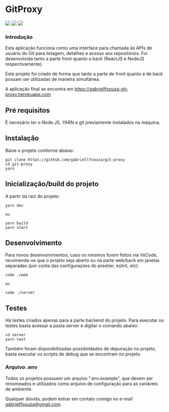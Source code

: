 # GitProxy

![](https://img.shields.io/github/issues/gabriellfsouza/git-proxy) ![](https://img.shields.io/github/forks/gabriellfsouza/git-proxy) ![](https://img.shields.io/github/stars/gabriellfsouza/git-proxy) ![]()

### Introdução

Esta aplicação funciona como uma interface para chamada às APIs de usuário do Git para listagem, detalhes e acesso aos repositórios.
Foi desenvolvida tanto a parte front quanto a back (ReactJS e NodeJS respectivamente).

Este projeto foi criado de forma que tanto a parte de front quanto a de back possam ser utilizadas de maneira simultânea.

A aplicação final se encontra em https://gabriellfsouza-git-proxy.herokuapp.com

## Pré requisitos

É necesário ter o Node.JS, YARN e git previamente instalados na máquina.

## Instalação

Baixe o projeto conforme abaixo:

```
git clone https://github.com/gabriellfsouza/git-proxy
cd git-proxy
yarn

```

## Inicialização/build do projeto

A partir da raiz do projeto:

```
yarn dev

ou

yarn build
yarn start

```

## Desenvolvimento

Para novos desenvolvimentos, caso os mesmos forem feitos via VsCode, recomenda-se que o projeto seja aberto ou na parte web/back em janelas separadas (por conta das configurações do preetier, eslint, etc).

```
code ./web

ou

code ./server

```

## Testes

Há testes criados apenas para a parte backend do projeto. Para executar os testes basta acessar a pasta server e digitar o comando abaixo:

```
cd server
yarn test
```

Também foram disponibilizadas possibilidades de depuração no projeto, basta executar os scripts de debug que se encontram no projeto.

### Arquivo .env

Todos os projetos possuem um arquivo ".env.example", que devem ser renomeados e utilizados como arquivo de configuração para as variáveis de ambiente.

Qualquer dúvida, podem entrar em contato comigo no e-mail gabriellfsouza@gmail.com.
